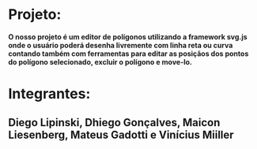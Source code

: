<h1>Projeto:</h1> 
<h4>O nosso projeto é um editor de polígonos utilizando a framework svg.js onde o usuário poderá desenha livremente com linha reta ou curva contando também com ferramentas para editar as posiçãos dos pontos do polígono selecionado, excluir o polígono e move-lo.</h4>

<h1>Integrantes:</h1><h2>Diego Lipinski, Dhiego Gonçalves, Maicon Liesenberg, Mateus Gadotti e Vinícius Miiller</h2>

